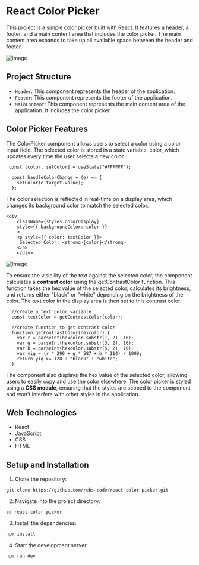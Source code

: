 # React Color Picker

This project is a simple color picker built with React. It features a header, a footer, and a main content area that includes the color picker. The main content area expands to take up all available space between the header and footer.

![image](https://github.com/rebs-code/react-color-picker/assets/80966551/d5bd154e-315d-47d9-88d3-a09c2f21d14b)


## Project Structure

- `Header`: This component represents the header of the application.
- `Footer`: This component represents the footer of the application.
- `MainContent`: This component represents the main content area of the application. It includes the color picker.

## Color Picker Features

The ColorPicker component allows users to select a color using a color input field. The selected color is stored in a state variable, color, which updates every time the user selects a new color.

```
 const [color, setColor] = useState("#FFFFFF");

  const handleColorChange = (e) => {
    setColor(e.target.value);
  };
```

The color selection is reflected in real-time on a display area, which changes its background color to match the selected color.

```
<div
    className={styles.colorDisplay}
    style={{ backgroundColor: color }}
    >
    <p style={{ color: textColor }}>
     Selected Color: <strong>{color}</strong>
    </p>
    </div>
```

![image](https://github.com/rebs-code/react-color-picker/assets/80966551/40eb6596-64f0-453b-85df-0053c2df238c)


To ensure the visibility of the text against the selected color, the component calculates a **contrast color** using the getContrastColor function. This function takes the hex value of the selected color, calculates its brightness, and returns either "black" or "white" depending on the brightness of the color. The text color in the display area is then set to this contrast color.

```
  //create a text color variable
  const textColor = getContrastColor(color);

  //create function to get contrast color
  function getContrastColor(hexcolor) {
    var r = parseInt(hexcolor.substr(1, 2), 16);
    var g = parseInt(hexcolor.substr(3, 2), 16);
    var b = parseInt(hexcolor.substr(5, 2), 16);
    var yiq = (r * 299 + g * 587 + b * 114) / 1000;
    return yiq >= 128 ? "black" : "white";
  }
```

The component also displays the hex value of the selected color, allowing users to easily copy and use the color elsewhere. The color picker is styled using a **CSS module**, ensuring that the styles are scoped to the component and won't interfere with other styles in the application.

## Web Technologies

- React
- JavaScript
- CSS
- HTML

## Setup and Installation

1. Clone the repository:

```
git clone https://github.com/rebs-code/react-color-picker.git
```

2. Navigate into the project directory:

```
cd react-color-picker
```

3. Install the dependencies:

```
npm install
```

4. Start the development server:

```
npm run dev
```
